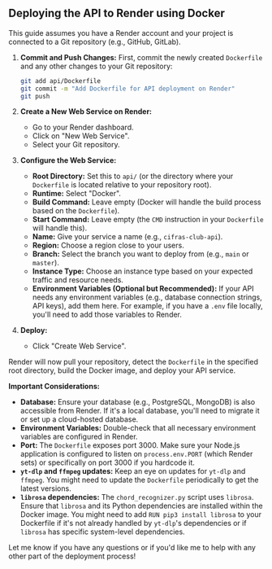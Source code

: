 ## Deploying the API to Render using Docker

This guide assumes you have a Render account and your project is connected to a Git repository (e.g., GitHub, GitLab).

1.  **Commit and Push Changes:**
    First, commit the newly created `Dockerfile` and any other changes to your Git repository:
    ```bash
    git add api/Dockerfile
    git commit -m "Add Dockerfile for API deployment on Render"
    git push
    ```

2.  **Create a New Web Service on Render:**
    *   Go to your Render dashboard.
    *   Click on "New Web Service".
    *   Select your Git repository.

3.  **Configure the Web Service:**
    *   **Root Directory:** Set this to `api/` (or the directory where your `Dockerfile` is located relative to your repository root).
    *   **Runtime:** Select "Docker".
    *   **Build Command:** Leave empty (Docker will handle the build process based on the `Dockerfile`).
    *   **Start Command:** Leave empty (the `CMD` instruction in your `Dockerfile` will handle this).
    *   **Name:** Give your service a name (e.g., `cifras-club-api`).
    *   **Region:** Choose a region close to your users.
    *   **Branch:** Select the branch you want to deploy from (e.g., `main` or `master`).
    *   **Instance Type:** Choose an instance type based on your expected traffic and resource needs.
    *   **Environment Variables (Optional but Recommended):** If your API needs any environment variables (e.g., database connection strings, API keys), add them here. For example, if you have a `.env` file locally, you'll need to add those variables to Render.

4.  **Deploy:**
    *   Click "Create Web Service".

Render will now pull your repository, detect the `Dockerfile` in the specified root directory, build the Docker image, and deploy your API service.

**Important Considerations:**

*   **Database:** Ensure your database (e.g., PostgreSQL, MongoDB) is also accessible from Render. If it's a local database, you'll need to migrate it or set up a cloud-hosted database.
*   **Environment Variables:** Double-check that all necessary environment variables are configured in Render.
*   **Port:** The `Dockerfile` exposes port 3000. Make sure your Node.js application is configured to listen on `process.env.PORT` (which Render sets) or specifically on port 3000 if you hardcode it.
*   **`yt-dlp` and `ffmpeg` updates:** Keep an eye on updates for `yt-dlp` and `ffmpeg`. You might need to update the `Dockerfile` periodically to get the latest versions.
*   **`librosa` dependencies:** The `chord_recognizer.py` script uses `librosa`. Ensure that `librosa` and its Python dependencies are installed within the Docker image. You might need to add `RUN pip3 install librosa` to your Dockerfile if it's not already handled by `yt-dlp`'s dependencies or if `librosa` has specific system-level dependencies.

Let me know if you have any questions or if you'd like me to help with any other part of the deployment process!